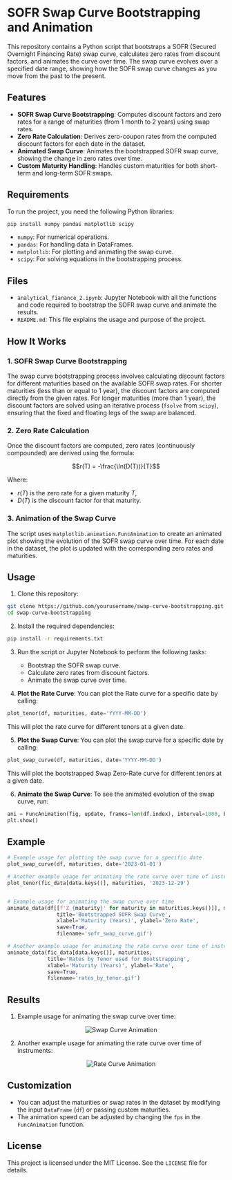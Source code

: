 # SOFR Swap Curve Bootstrapping and Animation

This repository contains a Python script that bootstraps a SOFR (Secured Overnight Financing Rate) swap curve, calculates zero rates from discount factors, and animates the curve over time. The swap curve evolves over a specified date range, showing how the SOFR swap curve changes as you move from the past to the present.

## Features

- **SOFR Swap Curve Bootstrapping**: Computes discount factors and zero rates for a range of maturities (from 1 month to 2 years) using swap rates.
- **Zero Rate Calculation**: Derives zero-coupon rates from the computed discount factors for each date in the dataset.
- **Animated Swap Curve**: Animates the bootstrapped SOFR swap curve, showing the change in zero rates over time.
- **Custom Maturity Handling**: Handles custom maturities for both short-term and long-term SOFR swaps.

## Requirements

To run the project, you need the following Python libraries:

```bash
pip install numpy pandas matplotlib scipy
```

- `numpy`: For numerical operations.
- `pandas`: For handling data in DataFrames.
- `matplotlib`: For plotting and animating the swap curve.
- `scipy`: For solving equations in the bootstrapping process.

## Files

- `analytical_fianance_2.ipynb`: Jupyter Notebook with all the functions and code required to bootstrap the SOFR swap curve and animate the results.
- `README.md`: This file explains the usage and purpose of the project.

## How It Works

### 1. SOFR Swap Curve Bootstrapping

The swap curve bootstrapping process involves calculating discount factors for different maturities based on the available SOFR swap rates. For shorter maturities (less than or equal to 1 year), the discount factors are computed directly from the given rates. For longer maturities (more than 1 year), the discount factors are solved using an iterative process (`fsolve` from `scipy`), ensuring that the fixed and floating legs of the swap are balanced.

### 2. Zero Rate Calculation

Once the discount factors are computed, zero rates (continuously compounded) are derived using the formula:

$$r(T) = -\frac{\ln(D(T))}{T}$$

Where:
- $r(T)$ is the zero rate for a given maturity $T$,
- $D(T)$ is the discount factor for that maturity.

### 3. Animation of the Swap Curve

The script uses `matplotlib.animation.FuncAnimation` to create an animated plot showing the evolution of the SOFR swap curve over time. For each date in the dataset, the plot is updated with the corresponding zero rates and maturities.

## Usage

1. Clone this repository:

```bash
git clone https://github.com/yourusername/swap-curve-bootstrapping.git
cd swap-curve-bootstrapping
```

2. Install the required dependencies:

```bash
pip install -r requirements.txt
```

3. Run the script or Jupyter Notebook to perform the following tasks:
    - Bootstrap the SOFR swap curve.
    - Calculate zero rates from discount factors.
    - Animate the swap curve over time.
  
4. **Plot the Rate Curve**: You can plot the Rate curve for a specific date by calling:

```python
plot_tenor(df, maturities, date='YYYY-MM-DD')
```
This will plot the rate curve for different tenors at a given date.

5. **Plot the Swap Curve**: You can plot the swap curve for a specific date by calling:

```python
plot_swap_curve(df, maturities, date='YYYY-MM-DD')
```
This will plot the bootstrapped Swap Zero-Rate curve for different tenors at a given date.

6. **Animate the Swap Curve**: To see the animated evolution of the swap curve, run:

```python
ani = FuncAnimation(fig, update, frames=len(df.index), interval=1000, blit=True)
plt.show()
```

## Example

```python
# Example usage for plotting the swap curve for a specific date
plot_swap_curve(df, maturities, date='2023-01-01')

# Another example usage for animating the rate curve over time of instruments:
plot_tenor(fic_data[data.keys()], maturities, '2023-12-29')


# Example usage for animating the swap curve over time
animate_data(df[[f'Z_{maturity}' for maturity in maturities.keys()]], maturities,
                title='Bootstrapped SOFR Swap Curve', 
                xlabel='Maturity (Years)', ylabel='Zero Rate', 
                save=True, 
                filename='sofr_swap_curve.gif')

# Another example usage for animating the rate curve over time of instruments:
animate_data(fic_data[data.keys()], maturities, 
             title='Rates by Tenor used for Bootstrapping', 
             xlabel='Maturity (Years)', ylabel='Rate', 
             save=True, 
             filename='rates_by_tenor.gif')
```

## Results


1. Example usage for animating the swap curve over time: 
   <div align="center">
       <img src="https://i.giphy.com/media/v1.Y2lkPTc5MGI3NjExNjVlc2liMnloemJjeW8ybWVubGZ4bzljMmhwcTR3d2h5cnQzendveCZlcD12MV9pbnRlcm5hbF9naWZfYnlfaWQmY3Q9Zw/jaEDINdNHNaU40LxEg/giphy.gif" alt="Swap Curve Animation" />
   </div>

2. Another example usage for animating the rate curve over time of instruments: 
   <div align="center">
       <img src="https://i.giphy.com/media/v1.Y2lkPTc5MGI3NjExMzBkaGFtdWliaWc3cXRnYzVhZTJqYXgxenV1enV0cjlveGRjZ3prZyZlcD12MV9pbnRlcm5hbF9naWZfYnlfaWQmY3Q9Zw/fp9PW2mHv0lBE1xUd1/giphy.gif" alt="Rate Curve Animation" />
   </div>

## Customization

- You can adjust the maturities or swap rates in the dataset by modifying the input `DataFrame` (`df`) or passing custom maturities.
- The animation speed can be adjusted by changing the `fps` in the `FuncAnimation` function.

## License

This project is licensed under the MIT License. See the `LICENSE` file for details.

